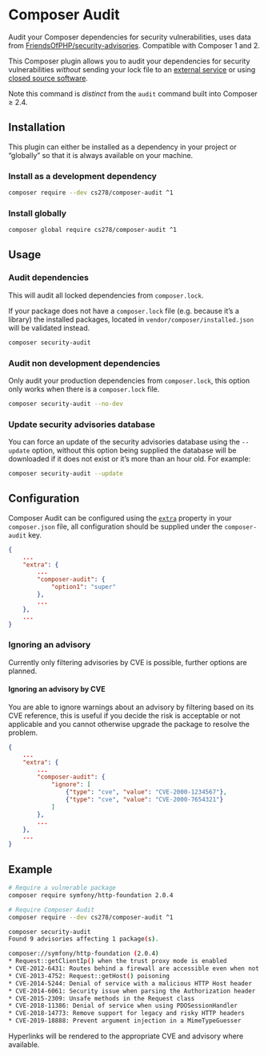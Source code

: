 Composer Audit
==============

Audit your Composer dependencies for security vulnerabilities, uses
data from [FriendsOfPHP/security-advisories][]. Compatible with Composer 1 and 2.

This Composer plugin allows you to audit your dependencies for security
vulnerabilities *without* sending your lock file to an
[external service][security.symfony.com] or using
[closed source software](https://github.com/symfony/cli/issues/37).

Note this command is *distinct* from the `audit` command built into Composer ≥ 2.4.

Installation
------------

This plugin can either be installed as a dependency in your project or “globally”
so that it is always available on your machine.

### Install as a development dependency

```sh
composer require --dev cs278/composer-audit ^1
```

### Install globally

```sh
composer global require cs278/composer-audit ^1
```

Usage
-----

### Audit dependencies

This will audit all locked dependencies from `composer.lock`.

If your package does not have a `composer.lock` file (e.g. because it’s a
library) the installed packages, located in `vendor/composer/installed.json`
will be validated instead.

```sh
composer security-audit
```

### Audit non development dependencies

Only audit your production dependencies from `composer.lock`, this option only
works when there is a `composer.lock` file.

```sh
composer security-audit --no-dev
```

### Update security advisories database

You can force an update of the security advisories database using the `--update`
option, without this option being supplied the database will be downloaded if it
does not exist or it’s more than an hour old. For example:

```sh
composer security-audit --update
```

Configuration
-------------

Composer Audit can be configured using the [`extra`][composer.json extra] property
in your `composer.json` file, all configuration should be supplied under the
`composer-audit` key.

```json
{
    ...
    "extra": {
        ...
        "composer-audit": {
            "option1": "super"
        },
        ...
    },
    ...
}
```

### Ignoring an advisory

Currently only filtering advisories by CVE is possible, further options are planned.

#### Ignoring an advisory by CVE

You are able to ignore warnings about an advisory by filtering based on its CVE
reference, this is useful if you decide the risk is acceptable or not applicable
and you cannot otherwise upgrade the package to resolve the problem.

```json
{
    ...
    "extra": {
        ...
        "composer-audit": {
            "ignore": [
                {"type": "cve", "value": "CVE-2000-1234567"},
                {"type": "cve", "value": "CVE-2000-7654321"}
            ]
        },
        ...
    },
    ...
}
```

Example
-------

```sh
# Require a vulnerable package
composer require symfony/http-foundation 2.0.4

# Require Composer Audit
composer require --dev cs278/composer-audit ^1

composer security-audit
Found 9 advisories affecting 1 package(s).

composer://symfony/http-foundation (2.0.4)
* Request::getClientIp() when the trust proxy mode is enabled
* CVE-2012-6431: Routes behind a firewall are accessible even when not logged in
* CVE-2013-4752: Request::getHost() poisoning
* CVE-2014-5244: Denial of service with a malicious HTTP Host header
* CVE-2014-6061: Security issue when parsing the Authorization header
* CVE-2015-2309: Unsafe methods in the Request class
* CVE-2018-11386: Denial of service when using PDOSessionHandler
* CVE-2018-14773: Remove support for legacy and risky HTTP headers
* CVE-2019-18888: Prevent argument injection in a MimeTypeGuesser
```

Hyperlinks will be rendered to the appropriate CVE and advisory where available.

[composer.json extra]: https://getcomposer.org/doc/04-schema.md#extra
[FriendsOfPHP/security-advisories]: https://github.com/FriendsOfPHP/security-advisories
[security.symfony.com]: https://security.symfony.com/

